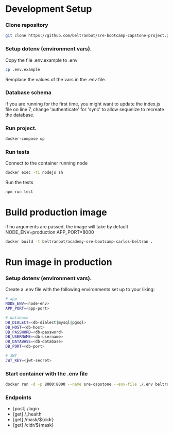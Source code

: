 # Development Setup
### Clone repository
```bash
git clone https://github.com/beltranbot/sre-bootcamp-capstone-project.git
```
### Setup dotenv (environment vars).
Copy the file .env.example to .env
```bash
cp .env.example
```
Remplace the values of the vars in the .env file.

### Database schema
if you are running for the first time, you might want to update
the index.js file on line 7, change 'authenticate' for 'sync'
to allow sequelize to recreate the database.

### Run project.
```bash
docker-compose up
```

### Run tests
Connect to the container running node
```bash
docker exec -ti nodejs sh
```
Run the tests
```bash
npm run test
```

# Build production image
if no arguments are passed, the image will take by default
NODE_ENV=production
APP_PORT=8000

```bash
docker build -t beltranbot/academy-sre-bootcamp-carlos-beltran .
```

# Run image in production
### Setup dotenv (environment vars).
Create a .env file with the following environments set up to your liking:
```bash
# app
NODE_ENV=<node-env>
APP_PORT=<app-port>

# database
DB_DIALECT=<db-dialect|mysql|pgsql>
DB_HOST=<db-host>
DB_PASSWORD=<db-password>
DB_USERNAME=<db-username>
DB_DATABASE=<db-database>
DB_PORT=<db-port>

# JWT
JWT_KEY=<jwt-secret>
```

### Start container with the .env file
```bash
docker run -d -p 8000:8000 --name sre-capstone --env-file ./.env beltranbot/academy-sre-bootcamp-carlos-beltran
```

### Endpoints
- [post] /login
- [get] /_health
- [get] /mask/${cidr}
- [get] /cidr/${mask}
